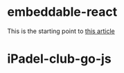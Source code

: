 # embeddable-react

This is the starting point to [this article](https://observiq.com/blog/embed-react-in-golang/)
# iPadel-club-go-js
